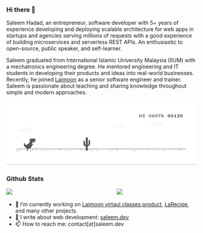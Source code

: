### Hi there 👋

Saleem Hadad, an entrepreneur, software developer with 5+ years of experience developing and deploying scalable architecture for web apps in startups and agencies serving millions of requests with a good experience of building microservices and serverless REST APIs. An enthusiastic to open-source, public speaker, and self-learner.

Saleem graduated from International Islamic University Malaysia (IIUM) with a mechatronics engineering degree. He mentored engineering and IT students in developing their products and ideas into real-world businesses. Recently, he joined [Laimoon](https://Laimoon.com) as a senior software engineer and trainer. Saleem is passionate about teaching and sharing knowledge throughout simple and modern approaches.

![image](https://github.com/saleem-hadad/saleem-hadad/blob/main/dino.gif)

### Github Stats

<a href="https://github.com/saleem-hadad"><img src="https://github-readme-stats.vercel.app/api?username=saleem-hadad&show_icons=true&layout=compact&count_private=true&hide_title=true&theme=default" style="width: 58%; max-width: 58%; min-width: 58%;"><img src="https://github-readme-stats.vercel.app/api/top-langs/?username=saleem-hadad&layout=compact&count_private=true&theme=default" style="width: 40%; max-width: 40%; min-width: 40%;"></a>


- 🔭 I’m currently working on [Laimoon virtaul classes product](http://laimoon.com/), [LaRecipe](https://larecipe.binarytorch.com.my/), and many other projects.
- 🔏 I write about web development: [saleem.dev](https://saleem.dev)
- 📫 How to reach me: contact[at]saleem.dev
